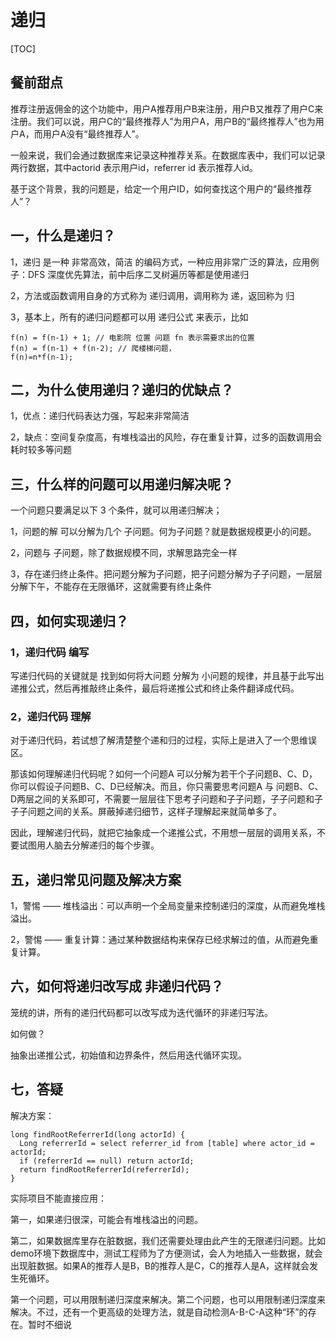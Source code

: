 # 递归

[TOC]

## 餐前甜点

推荐注册返佣金的这个功能中，用户A推荐用户B来注册，用户B又推荐了用户C来注册。我们可以说，用户C的“最终推荐人”为用户A，用户B的“最终推荐人”也为用户A，而用户A没有“最终推荐人”。

一般来说，我们会通过数据库来记录这种推荐关系。在数据库表中，我们可以记录两行数据，其中actorid 表示用户id，referrer id 表示推荐人id。

基于这个背景，我的问题是，给定一个用户ID，如何查找这个用户的“最终推荐人”？

## 一，什么是递归？

1，递归 是一种 非常高效，简洁 的编码方式，一种应用非常广泛的算法，应用例子：DFS 深度优先算法，前中后序二叉树遍历等都是使用递归

2，方法或函数调用自身的方式称为 递归调用，调用称为 递，返回称为 归

3，基本上，所有的递归问题都可以用 递归公式 来表示，比如

```
f(n) = f(n-1) + 1; // 电影院 位置 问题 fn 表示需要求出的位置
f(n) = f(n-1) + f(n-2); // 爬楼梯问题，
f(n)=n*f(n-1);
```

## 二，为什么使用递归？递归的优缺点？

1，优点：递归代码表达力强，写起来非常简洁

2，缺点：空间复杂度高，有堆栈溢出的风险，存在重复计算，过多的函数调用会耗时较多等问题

## 三，什么样的问题可以用递归解决呢？

一个问题只要满足以下 3 个条件，就可以用递归解决；

1，问题的解 可以分解为几个 子问题。何为子问题？就是数据规模更小的问题。

2，问题与 子问题，除了数据规模不同，求解思路完全一样

3，存在递归终止条件。把问题分解为子问题，把子问题分解为子子问题，一层层分解下午，不能存在无限循环，这就需要有终止条件

## 四，如何实现递归？

### 1，递归代码 编写

写递归代码的关键就是 找到如何将大问题 分解为 小问题的规律，并且基于此写出递推公式，然后再推敲终止条件，最后将递推公式和终止条件翻译成代码。

### 2，递归代码 理解

对于递归代码，若试想了解清楚整个递和归的过程，实际上是进入了一个思维误区。

那该如何理解递归代码呢？如何一个问题A 可以分解为若干个子问题B、C、D，你可以假设子问题B、C、D已经解决。而且，你只需要思考问题A 与 问题B、C、D两层之间的关系即可，不需要一层层往下思考子问题和子子问题，子子问题和子子子问题之间的关系。屏蔽掉递归细节，这样子理解起来就简单多了。

因此，理解递归代码，就把它抽象成一个递推公式，不用想一层层的调用关系，不要试图用人脑去分解递归的每个步骤。

## 五，递归常见问题及解决方案

1，警惕 —— 堆栈溢出：可以声明一个全局变量来控制递归的深度，从而避免堆栈溢出。

2，警惕 —— 重复计算：通过某种数据结构来保存已经求解过的值，从而避免重复计算。

## 六，如何将递归改写成 非递归代码？

笼统的讲，所有的递归代码都可以改写成为迭代循环的非递归写法。

如何做？

抽象出递推公式，初始值和边界条件，然后用迭代循环实现。

## 七，答疑

解决方案：

```
long findRootReferrerId(long actorId) {
  Long referrerId = select referrer_id from [table] where actor_id = actorId;
  if (referrerId == null) return actorId;
  return findRootReferrerId(referrerId);
}
```

实际项目不能直接应用：

第一，如果递归很深，可能会有堆栈溢出的问题。

第二，如果数据库里存在脏数据，我们还需要处理由此产生的无限递归问题。比如demo环境下数据库中，测试工程师为了方便测试，会人为地插入一些数据，就会出现脏数据。如果A的推荐人是B，B的推荐人是C，C的推荐人是A，这样就会发生死循环。

第一个问题，可以用限制递归深度来解决。第二个问题，也可以用限制递归深度来解决。不过，还有一个更高级的处理方法，就是自动检测A-B-C-A这种“环”的存在。暂时不细说

